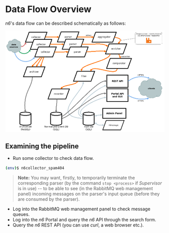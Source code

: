 # Data Flow Overview

*n6*'s data flow can be described schematically as follows:

![`[external data sources...] → [n6collector_*]`; `[n6collector_*] -(AMQP)→ [n6archiveraw (aka archiver)] → [Archive DB (NoSQL)]`; `[n6collector_*] -(AMQP)→ [n6parser_*] -(AMQP)→ [n6aggregator (hi-freq data only)] -(AMQP)→ [n6erich (aka enricher)] -(AMQP)→ [n6comparator (bl data only)] -(AMQP)→ [n6filter] -(AMQP)→ [n6recorder] → [Normalized Event DB (SQL)]`; `[Normalized Event DB (SQL)] → [REST API, Portal API+GUI] -(HTTPS)→ [external clients...]`; `[Auth DB (SQL)] → [n6filter]`; `[Auth DB (SQL)] → [REST API, Portal API+GUI]`; `[Auth DB (SQL)] ←→ [Admin Panel]`; `[Auth DB (SQL)] ←→ [n6manage]`. Note: the "`-(AMQP)→`" arrows denote communication via AMQP broker (RabbitMQ).](img/pipeline.png)


## Examining the pipeline

* Run some collector to check data flow.

```bash
(env)$ n6collector_spam404
```

> **Note:** You may want, firstly, to temporarily terminate the corresponding parser (by the command `stop <process>` if *Supervisor* is in use) -- to be able to see (in the RabbitMQ web management panel) incoming messages on the parser's input queue (before they are consumed by the parser).

* Log into the RabbitMQ web management panel to check message queues.
* Log into the *n6* Portal and query the *n6* API through the search form.
* Query the *n6* REST API (you can use *curl*, a web browser etc.).
